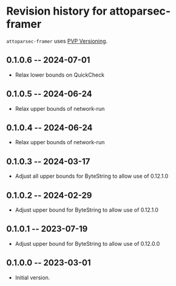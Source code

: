 # Revision history for attoparsec-framer

`attoparsec-framer` uses [PVP Versioning][1].

## 0.1.0.6 -- 2024-07-01

* Relax lower bounds on QuickCheck

## 0.1.0.5 -- 2024-06-24

* Relax upper bounds of network-run

## 0.1.0.4 -- 2024-06-24

* Relax upper bounds of network-run

## 0.1.0.3 -- 2024-03-17

* Adjust all upper bounds for ByteString to allow use of 0.12.1.0

## 0.1.0.2 -- 2024-02-29

* Adjust upper bound for ByteString to allow use of 0.12.1.0

## 0.1.0.1 -- 2023-07-19

* Adjust upper bound for ByteString to allow use of 0.12.0.0

## 0.1.0.0 -- 2023-03-01

* Initial version.

[1]: https://pvp.haskell.org
